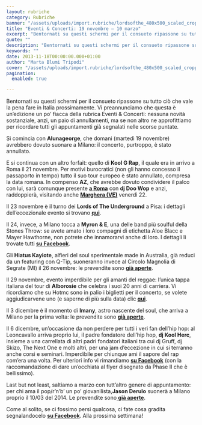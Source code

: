 ```yaml
---
layout: rubriche
category: Rubriche
banner: "/assets/uploads/import.rubriche/lordsofthe_480x500_scaled_cropp.jpg"
title: "Eventi & Concerti: 19 novembre – 10 marzo"
excerpt: "Bentornati su questi schermi per il consueto ripassone su tutto ciò che vale la pena fare in Italia prossimamente. Vi preannunciamo che questa è un’edizione un po’ fiacca della rubrica Eventi & Concerti: nessuna novità sostanziale, anzi, un paio di annullamenti, ma se non altro ne approfittiamo per ricordare tutti gli appuntamenti già segnalati nelle [&hellip"
quote: ""
description: "Bentornati su questi schermi per il consueto ripassone su tutto ciò che vale la pena fare in Italia prossimamente. Vi preannunciamo che questa è un’edizione un po’ fiacca della rubrica Eventi & Concerti: nessuna novità sostanziale, anzi, un paio di annullamenti, ma se non altro ne approfittiamo per ricordare tutti gli appuntamenti già segnalati nelle [&hellip"
keywords: ""
date: 2013-11-18T00:00:00.000+01:00
author: "Marta Blumi Tripodi"
cover: "/assets/uploads/import.rubriche/lordsofthe_480x500_scaled_cropp.jpg"
pagination:
  enabled: true

---
```


[](https://hotmc.com/eventi-concerti-19-novembre-10-marzo/lordsofthe%5F480x500%5Fscaled%5Fcropp/)

Bentornati su questi schermi per il consueto ripassone su tutto ciò che vale la pena fare in Italia prossimamente. Vi preannunciamo che questa è un’edizione un po’ fiacca della rubrica Eventi & Concerti: nessuna novità sostanziale, anzi, un paio di annullamenti, ma se non altro ne approfittiamo per ricordare tutti gli appuntamenti già segnalati nelle scorse puntate.

Si comincia con **Alunageorge**, che domani (martedì 19 novembre) avrebbero dovuto suonare a Milano: il concerto, purtroppo, è stato annullato.

E si continua con un altro forfait: quello di **Kool G Rap**, il quale era in arrivo a Roma il 21 novembre. Per motivi burocratici (non gli hanno concesso il passaporto in tempo) tutto il suo tour europeo è stato annullato, compresa la data romana. In compenso **AZ**, che avrebbe dovuto condividere il palco con lui, sarà comunque presente [**a Roma**](https://www.facebook.com/events/196514243865253/?ref=22 "https://www.facebook.com/events/196514243865253/?ref=22") con **dj Doo Wop** e anzi, raddoppierà, visitando anche [**Marghera (VE)**](https://www.facebook.com/events/179776495555983/?source=1 "https://www.facebook.com/events/179776495555983/?source=1") venerdì 22.

Il 23 novembre è il turno dei **Lords of The Underground** a Pisa: i dettagli dell’eccezionale evento si trovano [**qui**](https://www.facebook.com/events/599384660120289 "https://www.facebook.com/events/599384660120289").

Il 24, invece, a Milano tocca a **Myron & E**, una delle band più soulful della Stones Throw: se avete amato i loro compagni di etichetta Aloe Blacc e Mayer Hawthorne, non potrete che innamorarvi anche di loro. I dettagli li trovate tutti [**su Facebook**](https://www.facebook.com/events/1391269607772440 "https://www.facebook.com/events/1391269607772440").

Gli **Hiatus Kayiote**, alfieri del soul sperimentale made in Australia, già reduci da un featuring con Q-Tip, suoneranno invece al Circolo Magnolia di Segrate (MI) il 26 novembre: le prevendite sono [**già aperte**](http://www.ticketone.it/hiatus-kaiyote-biglietti.html?affiliate=ITT&doc=artistPages/tickets&fun=artist&action=tickets&kuid=483339 "http://www.ticketone.it/hiatus-kaiyote-biglietti.html?affiliate=ITT&doc=artistPages/tickets&fun=artist&action=tickets&kuid=483339").

Il 29 novembre, evento imperdibile per gli amanti del reggae: l’unica tappa italiana del tour di **Alborosie** che celebra i suoi 20 anni di carriera. Vi ricordiamo che su Hotmc sono in palio i biglietti per il concerto, se volete aggiudicarvene uno (e saperne di più sulla data) clic [**qui**](https://hotmc.com/competition-alborosie-vinci-i-biglietti-per-lunica-data-italiana/ "http://hotmc.com/competition-alborosie-vinci-i-biglietti-per-lunica-data-italiana/").

Il 3 dicembre è il momento di **Imany**, astro nascente del soul, che arriva a Milano per la prima volta: le prevendite sono [**già aperte**](http://www.ticketone.it/biglietti-imany-milano.html?affiliate=ITT&doc=artistPages%2Ftickets&fun=artist&action=tickets&key=1051044%243313092 "http://www.ticketone.it/biglietti-imany-milano.html?affiliate=ITT&doc=artistPages%2Ftickets&fun=artist&action=tickets&key=1051044%243313092").

Il 6 dicembre, un’occasione da non perdere per tutti i veri fan dell’hip hop: al Leoncavallo arriva proprio lui, il padre fondatore dell’hip hop, **dj Kool Herc**, insieme a una carrellata di altri padri fondatori italiani tra cui dj Gruff, dj Skizo, The Next One e molti altri, per una jam d’eccezione in cui si terranno anche corsi e seminari. Imperdibile per chiunque ami il sapore del rap com’era una volta. Per ulteriori info vi rimandiamo [**su Facebook**](https://www.facebook.com/events/214541562057587/?fref=ts "https://www.facebook.com/events/214541562057587/?fref=ts") (con la raccomandazione di dare un’occhiata al flyer disegnato da Phase II che è bellissimo).

Last but not least, saltiamo a marzo con tutt’altro genere di appuntamento: per chi ama il pop/r’n’b’ un po’ giovanilista,**Jason Derulo** suonerà a Milano proprio il 10/03 del 2014\. Le prevendite sono[ **già aperte**](http://www.ticketone.it/biglietti-jason-derulo-milano.html?affiliate=ITT&doc=artistPages%2Ftickets&fun=artist&action=tickets&key=807597%243356276 "http://www.ticketone.it/biglietti-jason-derulo-milano.html?affiliate=ITT&doc=artistPages%2Ftickets&fun=artist&action=tickets&key=807597%243356276").

Come al solito, se ci fossimo persi qualcosa, ci fate cosa gradita segnalandocelo [**su Facebook**](https://www.facebook.com/hotmcmag "https://www.facebook.com/hotmcmag"). Alla prossima settimana!